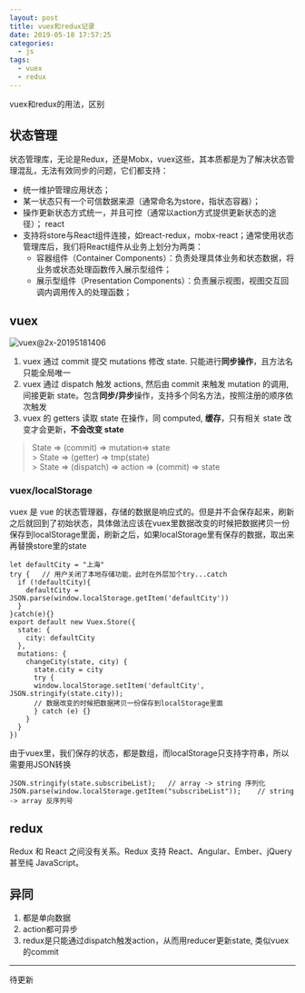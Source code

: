 ```yaml
---
layout: post
title: vuex和redux记录
date: 2019-05-18 17:57:25
categories:
  - js
tags:
  - vuex
  - redux
---
```


vuex和redux的用法，区别
<!-- more -->
## 状态管理
状态管理库，无论是Redux，还是Mobx，vuex这些，其本质都是为了解决状态管理混乱，无法有效同步的问题，它们都支持：

* 统一维护管理应用状态；
* 某一状态只有一个可信数据来源（通常命名为store，指状态容器）；
* 操作更新状态方式统一，并且可控（通常以action方式提供更新状态的途径）；
react 
* 支持将store与React组件连接，如react-redux，mobx-react；通常使用状态管理库后，我们将React组件从业务上划分为两类：
  * 容器组件（Container Components）：负责处理具体业务和状态数据，将业务或状态处理函数传入展示型组件；
  * 展示型组件（Presentation Components）：负责展示视图，视图交互回调内调用传入的处理函数；

## vuex

![vuex@2x-20195181406](http://imgs.afacode.top/vuex@2x-20195181406.png)
1. vuex 通过 commit 提交 mutations 修改 state. 只能进行**同步操作**，且方法名只能全局唯一
2. vuex 通过 dispatch 触发 actions, 然后由 commit 来触发 mutation 的调用, 间接更新 state。包含**同步/异步**操作，支持多个同名方法，按照注册的顺序依次触发
3. vuex 的 getters 读取 state 在操作，同 computed, **缓存**，只有相关 state 改变才会更新，**不会改变 state**

> State => (commit) => mutation=> state <br> 
​> State => (getter) => tmp(state) <br> 
​> State => (dispatch) => action => (commit) => state <br> 
### vuex/localStorage
vuex 是 vue 的状态管理器，存储的数据是响应式的。但是并不会保存起来，刷新之后就回到了初始状态，具体做法应该在vuex里数据改变的时候把数据拷贝一份保存到localStorage里面，刷新之后，如果localStorage里有保存的数据，取出来再替换store里的state
```
let defaultCity = "上海"
try {   // 用户关闭了本地存储功能，此时在外层加个try...catch
  if (!defaultCity){
    defaultCity = JSON.parse(window.localStorage.getItem('defaultCity'))
  }
}catch(e){}
export default new Vuex.Store({
  state: {
    city: defaultCity
  },
  mutations: {
    changeCity(state, city) {
      state.city = city
      try {
      window.localStorage.setItem('defaultCity', JSON.stringify(state.city));
      // 数据改变的时候把数据拷贝一份保存到localStorage里面
      } catch (e) {}
    }
  }
})

```

由于vuex里，我们保存的状态，都是数组，而localStorage只支持字符串，所以需要用JSON转换
```
JSON.stringify(state.subscribeList);   // array -> string 序列化
JSON.parse(window.localStorage.getItem("subscribeList"));    // string -> array 反序列号
```

## redux
Redux 和 React 之间没有关系。Redux 支持 React、Angular、Ember、jQuery 甚至纯 JavaScript。

## 异同
1. 都是单向数据
2. action都可异步
3. redux是只能通过dispatch触发action，从而用reducer更新state, 类似vuex的commit

---
待更新
